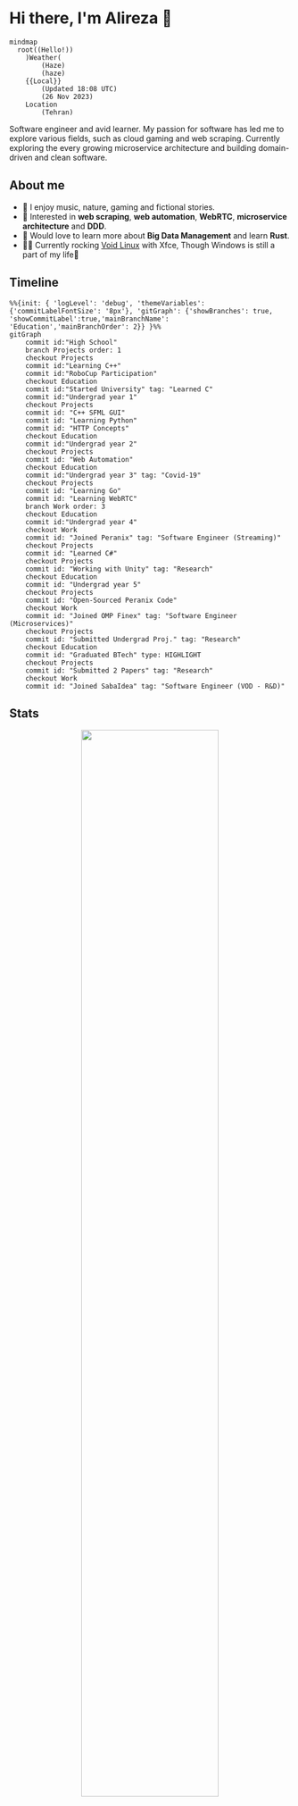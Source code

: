 Hi there, I'm Alireza :wave:
===========================
```mermaid
mindmap
  root((Hello!))
    )Weather(
        (Haze)
        (haze)
    {{Local}}
        (Updated 18:08 UTC)
        (26 Nov 2023)
    Location
        (Tehran)
```
 
Software engineer and avid learner. My passion for software has led me to explore various fields, such as cloud gaming and web scraping. Currently exploring the every growing microservice architecture and building domain-driven and clean software.

## About me  
- 🌱 I enjoy music, nature, gaming and fictional stories.  
- 🔭 Interested in __web scraping__, __web automation__, __WebRTC__, __microservice architecture__ and __DDD__.
- 🤔 Would love to learn more about __Big Data Management__ and learn __Rust__.  
- 👨‍💻 Currently rocking [Void Linux](https://voidlinux.org/) with Xfce, Though Windows is still a part of my life🙂

## Timeline
```mermaid
%%{init: { 'logLevel': 'debug', 'themeVariables': {'commitLabelFontSize': '8px'}, 'gitGraph': {'showBranches': true, 'showCommitLabel':true,'mainBranchName': 'Education','mainBranchOrder': 2}} }%%
gitGraph
    commit id:"High School"
    branch Projects order: 1
    checkout Projects
    commit id:"Learning C++"
    commit id:"RoboCup Participation"
    checkout Education
    commit id:"Started University" tag: "Learned C"
    commit id:"Undergrad year 1"
    checkout Projects
    commit id: "C++ SFML GUI"
    commit id: "Learning Python"
    commit id: "HTTP Concepts"
    checkout Education
    commit id:"Undergrad year 2"
    checkout Projects
    commit id: "Web Automation"
    checkout Education
    commit id:"Undergrad year 3" tag: "Covid-19"
    checkout Projects
    commit id: "Learning Go"
    commit id: "Learning WebRTC"
    branch Work order: 3
    checkout Education
    commit id:"Undergrad year 4"
    checkout Work
    commit id: "Joined Peranix" tag: "Software Engineer (Streaming)"
    checkout Projects
    commit id: "Learned C#"
    checkout Projects
    commit id: "Working with Unity" tag: "Research"
    checkout Education
    commit id: "Undergrad year 5"
    checkout Projects
    commit id: "Open-Sourced Peranix Code"
    checkout Work
    commit id: "Joined OMP Finex" tag: "Software Engineer (Microservices)"
    checkout Projects
    commit id: "Submitted Undergrad Proj." tag: "Research"
    checkout Education
    commit id: "Graduated BTech" type: HIGHLIGHT
    checkout Projects
    commit id: "Submitted 2 Papers" tag: "Research"
    checkout Work
    commit id: "Joined SabaIdea" tag: "Software Engineer (VOD - R&D)"
```

## Stats
<p align="center" style="max-width=80%;">
  <img width="70%" src="https://github-readme-stats.vercel.app/api/top-langs/?username=Xosrov&layout=compact&bg_color=461220&hide_border=true&text_color=c73f1d&title_color=c73f1d&theme=dark&border_radius=4.5"/>

</p>

